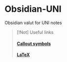 # Obsidian-UNI
Obsidian valut for UNI notes

>[!Not] Useful links
>#### [Callout symbols](https://help.obsidian.md/Editing+and+formatting/Callouts)
>#### [LaTeX](https://kapeli.com/cheat_sheets/LaTeX_Math_Symbols.docset/Contents/Resources/Documents/index)

